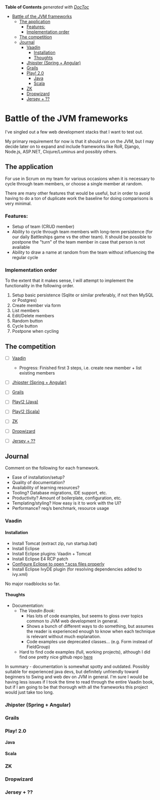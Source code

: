 <!-- START doctoc generated TOC please keep comment here to allow auto update -->
<!-- DON'T EDIT THIS SECTION, INSTEAD RE-RUN doctoc TO UPDATE -->
**Table of Contents**  *generated with [DocToc](http://doctoc.herokuapp.com/)*

- [Battle of the JVM frameworks](#battle-of-the-jvm-frameworks)
  - [The application](#the-application)
    - [Features:](#features)
    - [Implementation order](#implementation-order)
  - [The competition](#the-competition)
  - [Journal](#journal)
    - [Vaadin](#vaadin)
      - [Installation](#installation)
      - [Thoughts](#thoughts)
    - [Jhipster (Spring + Angular)](#jhipster-spring--angular)
    - [Grails](#grails)
    - [Play! 2.0](#play!-20)
      - [Java](#java)
      - [Scala](#scala)
    - [ZK](#zk)
    - [Dropwizard](#dropwizard)
    - [Jersey + ??](#jersey--)

<!-- END doctoc generated TOC please keep comment here to allow auto update -->

# Battle of the JVM frameworks

I've singled out a few web development stacks that I want to test out.

My primary requirement for now is that it should run on the JVM, but I may decide later on to expand and include frameworks like RoR, Django, Node.js, ASP.NET, Clojure/Luminus and possibly others.

## The application

For use in Scrum on my team for various occasions when it is necessary to cycle through team members, or choose a single member at random.

There are many other features that would be useful, but in order to avoid having to do a ton of duplicate work the baseline for doing comparisons is very minimal.

### Features:

- Setup of team (CRUD member)
- Ability to cycle through team members with long-term persistence (for our daily Battleships game vs the other team). It should be possible to postpone the "turn" of the team member in case that person is not available
- Ability to draw a name at random from the team without influencing the regular cycle

### Implementation order

To the extent that it makes sense, I will attempt to implement the functionality in the following order.

1. Setup basic persistence (Sqlite or similar preferably, if not then MySQL or Postgres)
2. Create member via form
3. List members
4. Edit/Delete members
5. Random button
6. Cycle button
7. Postpone when cycling

## The competition

- [ ] [Vaadin](https://vaadin.com/home)
  - Progress: Finished first 3 steps, i.e. create new member + list existing members
- [ ] [Jhipster (Spring + Angular)](https://jhipster.github.io/)
- [ ] [Grails](https://grails.org/)
- [ ] [Play!2 (Java)](https://www.playframework.com/)
- [ ] [Play!2 (Scala)](https://www.playframework.com/)
- [ ] [ZK](http://www.zkoss.org/)
- [ ] [Dropwizard](https://dropwizard.github.io/dropwizard/)
- [ ] [Jersey + ??](https://jersey.java.net/)


## Journal

Comment on the following for each framework.

- Ease of installation/setup?
- Quality of documentation?
- Availability of learning resources?
- Tooling? Database migrations, IDE support, etc.
- Productivity? Amount of boilerplate, configuration, etc.
- Templating/styling? How easy is it to work with the UI?
- Performance? req/s benchmark, resource usage

### Vaadin

#### Installation

- Install Tomcat (extract zip, run startup.bat)
- Install Eclipse
- Install Eclipse plugins: Vaadin + Tomcat
- Install Eclipse E4 RCP patch
- [Configure Eclipse to open *.scss files properly](http://stackoverflow.com/questions/7614612/is-there-an-eclipse-editor-for-sasss-scss-files-or-syntax-coloring-plugin)
- Install Eclipse IvyDE plugin (for resolving dependencies added to ivy.xml)

No major roadblocks so far.

#### Thoughts

- Documentation: 
  - The _Vaadin Book_:
    - Has lots of code examples, but seems to gloss over topics common to JVM web development in general. 
    - Shows a bunch of different ways to do something, but assumes the reader is experienced enough to know when each technique is relevant without much explanation.
    - Code examples use deprecated classes... (e.g. Form instead of FieldGroup)
  - Hard to find code examples (full, working projects), although I did find one pretty nice github repo [here](https://github.com/rolandkrueger/vaadin-by-example)

In summary - documentation is somewhat spotty and outdated. 
Possibly suitable for experienced java devs, but definitely unfriendly toward beginners to Swing and web dev on JVM in general.
I'm sure I would be having less issues if I took the time to read through the entire Vaadin book, but if I am going to be that thorough with all the frameworks this project would just take too long.


### Jhipster (Spring + Angular)



### Grails

### Play! 2.0

#### Java

#### Scala

### ZK

### Dropwizard

### Jersey + ??
